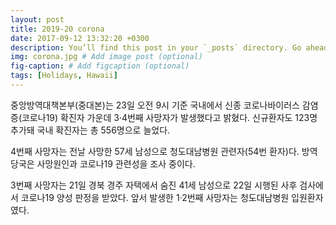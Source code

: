 ```yaml
---
layout: post
title: 2019-20 corona
date: 2017-09-12 13:32:20 +0300
description: You’ll find this post in your `_posts` directory. Go ahead and edit it and re-build the site to see your changes. # Add post description (optional)
img: corona.jpg # Add image post (optional)
fig-caption: # Add figcaption (optional)
tags: [Holidays, Hawaii]
---
```



중앙방역대책본부(중대본)는 23일 오전 9시 기준 국내에서 신종 코로나바이러스 감염증(코로나19) 확진자 가운데 3·4번째 사망자가 발생했다고 밝혔다. 신규환자도 123명 추가돼 국내 확진자는 총 556명으로 늘었다.

4번째 사망자는 전날 사망한 57세 남성으로 청도대남병원 관련자(54번 환자)다. 방역당국은 사망원인과 코로나19 관련성을 조사 중이다.

3번째 사망자는 21일 경북 경주 자택에서 숨진 41세 남성으로 22일 시행된 사후 검사에서 코로나19 양성 판정을 받았다. 앞서 발생한 1·2번째 사망자는 청도대남병원 입원환자였다.
